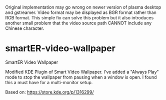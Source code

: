 Original implementation may go wrong on newer version of plasma desktop and gstreamer. Video format may be displayed as BGR format rather than RGB format. This simple fix can solve this problem but it also introduces another small problem that the video source path CANNOT include any Chinese character.  

# smartER-video-wallpaper
SmartER Video Wallpaper

Modified KDE Plugin of Smart Video Wallpaper.
I've added a "Always Play" mode to stop the wallpaper from pausing when a window is open. 
I found this a must have for a multi-monitor setup.


Based on:
https://store.kde.org/p/1316299/
